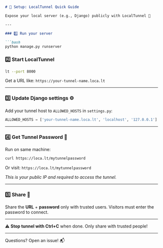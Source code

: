 ````markdown
# 🚀 Setup: LocalTunnel Quick Guide

Expose your local server (e.g., Django) publicly with LocalTunnel 🔗

---

### 1️⃣ Run your server

```bash
python manage.py runserver
````

### 2️⃣ Start LocalTunnel

```bash
lt --port 8000
```

Get a URL like:
`https://your-tunnel-name.loca.lt`

---

### 3️⃣ Update Django settings ⚙️

Add your tunnel host to `ALLOWED_HOSTS` in `settings.py`:

```python
ALLOWED_HOSTS = ['your-tunnel-name.loca.lt', 'localhost', '127.0.0.1']
```

---

### 4️⃣ Get Tunnel Password 🔑

Run on same machine:

```bash
curl https://loca.lt/mytunnelpassword
```

Or visit:
`https://loca.lt/mytunnelpassword`

*This is your public IP and required to access the tunnel.*

---

### 5️⃣ Share 🔄

Share the **URL** + **password** only with trusted users.
Visitors must enter the password to connect.

---

⚠️ **Stop tunnel with Ctrl+C** when done.
Only share with trusted people!

---

Questions? Open an issue! 📬

```
```
